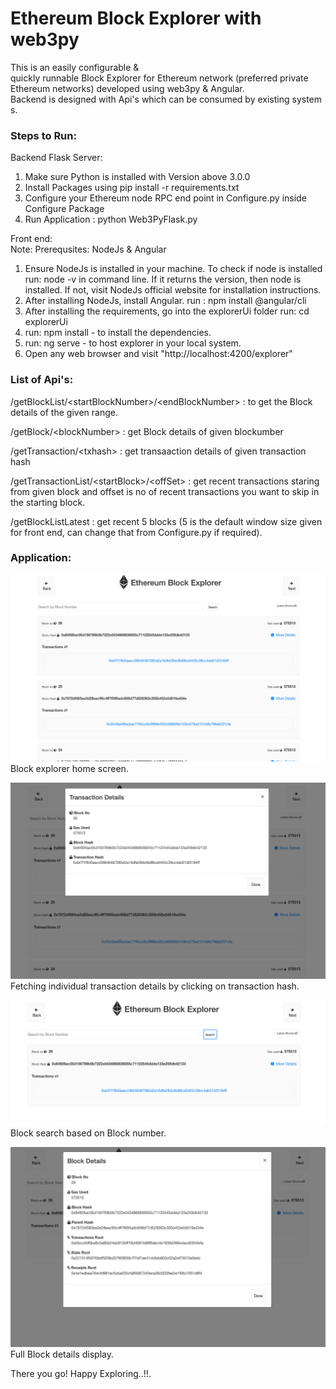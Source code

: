# Ethereum Block Explorer with web3py
This is an easily configurable & quickly runnable Block Explorer for Ethereum network (preferred private Ethereum networks) developed using web3py & Angular.<br/>Backend is designed with Api's which can be consumed by existing systems.

### Steps to Run:
Backend Flask Server:
1) Make sure Python is installed with Version above 3.0.0
2) Install Packages using pip install -r requirements.txt
3) Configure your Ethereum node RPC end point in Configure.py inside Configure Package
4) Run Application : python Web3PyFlask.py


Front end:
<br>
Note: Prerequsites: NodeJs & Angular

1) Ensure NodeJs is installed in your machine.
To check if node is installed run: node -v in command line. If it returns the version, then node is installed. If not, visit NodeJs official website for installation instructions.
2) After installing NodeJs, install Angular. 
  run : npm install @angular/cli
3) After installing the requirements, go into the explorerUi folder
  run: cd explorerUi
4) run: npm install - to install the dependencies.
5) run: ng serve - to host explorer in your local system.
6) Open any web browser and visit "http://localhost:4200/explorer"

### List of Api's:
/getBlockList/\<startBlockNumber\>/\<endBlockNumber\> : to get the Block details of the given range.

/getBlock/\<blockNumber\> : get Block details of given blockumber

/getTransaction/\<txhash\> : get transaaction details of given transaction hash

/getTransactionList/\<startBlock\>/\<offSet\> : get recent transactions staring from given block and offset is no of recent transactions you want to skip in the starting block.

/getBlockListLatest  : get recent 5 blocks (5 is the default window size given for front end, can change that from Configure.py if required).

### Application:
![Alt text](./UiImages/1.png?raw=true "BlockExporer")
Block explorer home screen.

![Alt text](./UiImages/2.png?raw=true "Transactions")
Fetching individual transaction details by clicking on transaction hash.


![Alt text](./UiImages/3.png?raw=true "Blockdetails")
Block search based on Block number.

![Alt text](./UiImages/4.png?raw=true "Full Block details")
Full Block details display.


There you go! Happy Exploring..!!.
